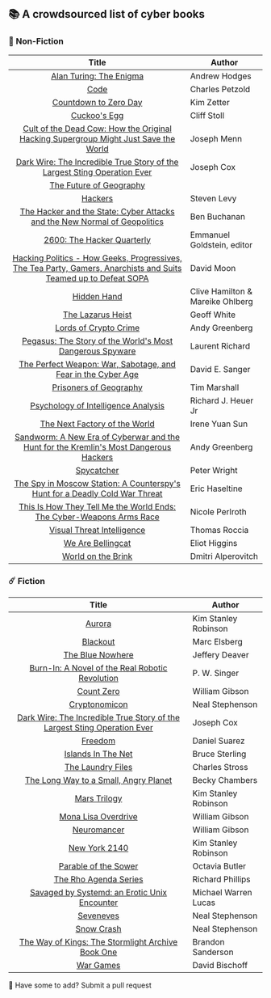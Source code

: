         
## 📚 A crowdsourced list of cyber books
### 🦠 Non-Fiction

 | Title     | Author |
 |    :----:   |   -----------     |
 | [Alan Turing: The Enigma](https://en.wikipedia.org/wiki/Alan_Turing:_The_Enigma)     | Andrew Hodges   |
 | [Code](https://en.wikipedia.org/wiki/Code:_The_Hidden_Language_of_Computer_Hardware_and_Software)   | Charles Petzold |
 | [Countdown to Zero Day](https://www.penguinrandomhouse.com/books/219931/countdown-to-zero-day-by-kim-zetter) | Kim Zetter| 
 | [Cuckoo's Egg](https://en.wikipedia.org/wiki/The_Cuckoo%27s_Egg_(book))    | Cliff Stoll   |
 | [Cult of the Dead Cow: How the Original Hacking Supergroup Might Just Save the World](https://www.amazon.com/Cult-Dead-Cow-Original-Supergroup-ebook/dp/B07J54F9KR)  | Joseph Menn |
 | [Dark Wire: The Incredible True Story of the Largest Sting Operation Ever](https://www.hachettebookgroup.com/titles/joseph-cox/dark-wire/9781541702691)| Joseph Cox | 
 | [The Future of Geography](https://en.wikipedia.org/wiki/Tim_Marshall_(journalist)#Politics_of_place_series) |
 | [Hackers](https://en.wikipedia.org/wiki/Hackers:_Heroes_of_the_Computer_Revolution) | Steven Levy  |
 |   [The Hacker and the State: Cyber Attacks and the New Normal of Geopolitics](https://www.hup.harvard.edu/catalog.php?isbn=9780674987555)     |     Ben Buchanan   |
 | [2600: The Hacker Quarterly](https://www.2600.com)|   Emmanuel Goldstein, editor |
 | [Hacking Politics - How Geeks, Progressives, The Tea Party, Gamers, Anarchists and Suits Teamed up to Defeat SOPA](https://www.jstor.org/stable/j.ctt1bkm5rz) | David Moon |
 | [Hidden Hand](https://en.wikipedia.org/wiki/Hidden_Hand_(book))   | Clive Hamilton & Mareike Ohlberg |
 | [The Lazarus Heist](https://www.penguin.co.uk/books/447163/the-lazarus-heist-by-white-geoff/9780241554272) | Geoff White |
 | [Lords of Crypto Crime](https://www.amazon.com/Lords-Crypto-Crime-author/dp/1800962266) | Andy Greenberg|
 |[Pegasus: The Story of the World's Most Dangerous Spyware](https://www.amazon.com/Pegasus/dp/1529094836) | Laurent Richard |
 | [The Perfect Weapon: War, Sabotage, and Fear in the Cyber Age](https://en.wikipedia.org/wiki/The_Perfect_Weapon:_War,_Sabotage,_and_Fear_in_the_Cyber_Age) | David E. Sanger |
  | [Prisoners of Geography](https://en.wikipedia.org/wiki/Tim_Marshall_(journalist)#Politics_of_place_series) | Tim Marshall |
  | [Psychology of Intelligence Analysis](https://www.cia.gov/resources/csi/books-monographs/psychology-of-intelligence-analysis-2/) | Richard J. Heuer Jr |
  | [The Next Factory of the World](https://www.amazon.com/Next-Factory-World-Investment-Reshaping-ebook/dp/B01MUGYCME) | Irene Yuan Sun |
 | [Sandworm: A New Era of Cyberwar and the Hunt for the Kremlin's Most Dangerous Hackers](https://www.penguinrandomhouse.com/books/597684/sandworm-by-andy-greenberg) | Andy Greenberg |
 | [Spycatcher](https://en.wikipedia.org/wiki/Spycatcher) | Peter Wright    |
 | [The Spy in Moscow Station: A Counterspy's Hunt for a Deadly Cold War Threat](https://us.macmillan.com/books/9781250301161)   | Eric Haseltine |
 | [This Is How They Tell Me the World Ends: The Cyber-Weapons Arms Race](https://en.wikipedia.org/wiki/This_Is_How_They_Tell_Me_the_World_Ends:_The_Cyberweapons_Arms_Race) | Nicole Perlroth   |
 | [Visual Threat Intelligence](https://store.securitybreak.io/threatintel) | Thomas Roccia |
 | [We Are Bellingcat](https://www.bellingcat.com/book/) | Eliot Higgins |
 | [World on the Brink](https://worldonthebrink.com/) | Dmitri Alperovitch |
 


        
### ☄️ Fiction

| Title    | Author |
|    :----:   |   -----------     |
| [Aurora](https://en.wikipedia.org/wiki/Aurora_(novel)) | Kim Stanley Robinson |
| [Blackout](https://en.wikipedia.org/wiki/Blackout_(Elsberg_novel)) | Marc Elsberg |
| [The Blue Nowhere](https://www.jefferydeaver.com/novel/the-blue-nowhere) | Jeffery Deaver |
| [Burn-In: A Novel of the Real Robotic Revolution](https://en.wikipedia.org/wiki/P._W._Singer#Burn-In:_A_Novel_of_the_Real_Robotic_Revolution) | P. W. Singer |
| [Count Zero](https://en.wikipedia.org/wiki/Count_Zero)   | William Gibson |
|   [Cryptonomicon](https://en.wikipedia.org/wiki/Cryptonomicon)    | Neal Stephenson    |
| [Dark Wire: The Incredible True Story of the Largest Sting Operation Ever ](https://www.hachettebookgroup.com/titles/joseph-cox/dark-wire/9781541702691) | Joseph Cox |
| [Freedom](https://en.wikipedia.org/wiki/Freedom%E2%84%A2) | Daniel Suarez |
| [Islands In The Net](https://en.wikipedia.org/wiki/Islands_in_the_Net) | Bruce Sterling |
| [The Laundry Files](https://en.m.wikipedia.org/wiki/The_Laundry_Files) | Charles Stross |
| [The Long Way to a Small, Angry Planet](https://en.wikipedia.org/wiki/The_Long_Way_to_a_Small,_Angry_Planet) | Becky Chambers |
| [Mars Trilogy](https://en.wikipedia.org/wiki/New_York_2140) | Kim Stanley Robinson |
| [Mona Lisa Overdrive](https://en.wikipedia.org/wiki/Mona_Lisa_Overdrive)    | William Gibson |
| [Neuromancer](https://en.wikipedia.org/wiki/Neuromancer)    | William Gibson |
| [New York 2140](https://en.wikipedia.org/wiki/New_York_2140) | Kim Stanley Robinson |
| [Parable of the Sower](https://en.wikipedia.org/wiki/Parable_of_the_Sower_(novel)) | Octavia Butler |
| [The Rho Agenda Series](https://www.goodreads.com/series/61746-the-rho-agenda) | Richard Phillips |
| [Savaged by Systemd: an Erotic Unix Encounter](https://www.amazon.com/Savaged-Systemd-Erotic-Unix-Encounter-ebook/dp/B075DYXZW1) | Michael Warren Lucas |
| [Seveneves](https://en.wikipedia.org/wiki/Seveneves) | Neal Stephenson |
| [Snow Crash](https://en.wikipedia.org/wiki/Snow_Crash)      | Neal Stephenson       |
| [The Way of Kings: The Stormlight Archive Book One](https://en.m.wikipedia.org/wiki/The_Stormlight_Archive) | Brandon Sanderson |
| [War Games ](https://www.goodreads.com/en/book/show/74328) | David Bischoff |




🙋 Have some to add? Submit a pull request

